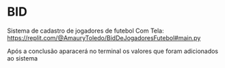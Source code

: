 # BID
Sistema de cadastro de jogadores de futebol
Com Tela: https://replit.com/@AmauryToledo/BidDeJogadoresFutebol#main.py

Após a conclusão aparacerá no terminal os valores que foram adicionados ao sistema
